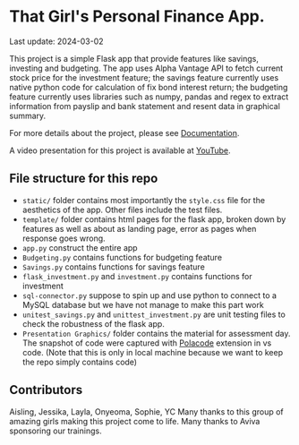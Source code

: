 # That Girl's Personal Finance App.
Last update: 2024-03-02

This project is a simple Flask app that provide features like savings, investing and budgeting. 
The app uses Alpha Vantage API to fetch current stock price for the investment feature; the savings feature currently uses native python code for calculation of fix bond interest return; the budgeting feature currently uses libraries such as numpy, pandas and regex to extract information from payslip and bank statement and resent data in graphical summary. 

For more details about the project, please see [Documentation](./Documentation%20-%20That%20Girl's%20Personal%20Finance%20App.pdf).

A video presentation for this project is available at [YouTube](https://youtu.be/NvrMJsGxq50?feature=shared). 


## File structure for this repo

- `static/` folder contains most importantly the `style.css` file for the aesthetics of the app. Other files include the test files. 
- `template/` folder contains html pages for the flask app, broken down by features as well as about as landing page, error as pages when response goes wrong.
- `app.py` construct the entire app
- `Budgeting.py` contains functions for budgeting feature
- `Savings.py` contains functions for savings feature
- `flask_investment.py` and `investment.py` contains functions for investment
- `sql-connector.py` suppose to spin up and use python to connect to a MySQL database but we have not manage to make this part work
- `unitest_savings.py` and `unittest_investment.py` are unit testing files to check the robustness of the flask app.
- `Presentation Graphics/` folder contains the material for assessment day. The snapshot of code were captured with [Polacode](https://marketplace.visualstudio.com/items?itemName=pnp.polacode) extension in vs code. (Note that this is only in local machine because we want to keep the repo simply contains code)
 
 
## Contributors
Aisling, Jessika, Layla, Onyeoma, Sophie, YC
Many thanks to this group of amazing girls making this project come to life.
Many thanks to Aviva sponsoring our trainings.